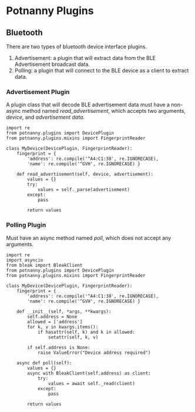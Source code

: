 # Potnanny Plugins


## Bluetooth
There are two types of bluetooth device interface plugins.
  1. Advertisement: a plugin that will extract data from the BLE Advertisement broadcast data.
  2. Polling: a plugin that will connect to the BLE device as a client to extract data.


### Advertisement Plugin
A plugin class that will decode BLE advertisement data must have a non-async method named *read_advertisement*, which accepts two arguments, *device*, and *advertisement data*.
```
import re
from potnanny.plugins import DevicePlugin
from potnanny.plugins.mixins import FingerprintReader

class MyDevice(DevicePlugin, FingerprintReader):
    fingerprint = {
        'address': re.compile('^A4:C1:38', re.IGNORECASE),
        'name': re.compile('^GVH', re.IGNORECASE) }

    def read_advertisement(self, device, advertisement):
        values = {}
        try:
            values = self._parse(advertisement)
        except:
            pass

        return values
```

### Polling Plugin
Must have an async method named *poll*, which does not accept any arguments.

```
import re
import asyncio
from bleak import BleakClient
from potnanny.plugins import DevicePlugin
from potnanny.plugins.mixins import FingerprintReader

class MyDevice(DevicePlugin, FingerprintReader):
    fingerprint = {
        'address': re.compile('^A4:C1:38', re.IGNORECASE),
        'name': re.compile('^GVH', re.IGNORECASE) }

    def __init__(self, *args, **kwargs):
        self.address = None
        allowed = ['address']
        for k, v in kwargs.items():
            if hasattr(self, k) and k in allowed:
                setattr(self, k, v)

        if self.address is None:
            raise ValueError("Device address required")

    async def poll(self):
        values = {}
        async with BleakClient(self.address) as client:
            try:
                values = await self._read(client)
            except:
                pass

        return values

```
